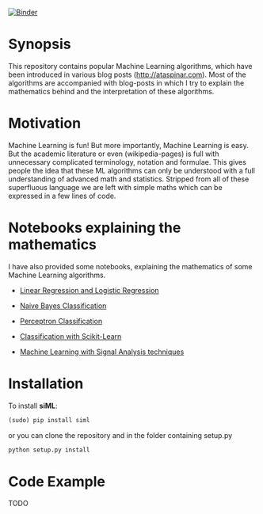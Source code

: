 [![Binder](https://mybinder.org/badge.svg)](https://mybinder.org/v2/gh/sdiether/siml/master)

# Synopsis

This repository contains popular Machine Learning algorithms, which have been introduced in various blog posts (http://ataspinar.com). Most of the algorithms are accompanied with blog-posts in which I try to explain the mathematics behind and the interpretation of these algorithms. 


# Motivation
Machine Learning is fun! But more importantly, Machine Learning is easy. 
But the academic literature or even (wikipedia-pages) is full with unnecessary complicated terminology, notation and formulae. This gives people the idea that these ML algorithms can only be understood with a full understanding of advanced math and statistics. Stripped from all of these superfluous language we are left with simple maths which can be expressed in a few lines of code. 

# Notebooks explaining the mathematics
I have also provided some notebooks, explaining the mathematics of some Machine Learning algorithms. 
+ [Linear Regression and Logistic Regression](https://github.com/taspinar/siml/blob/master/notebooks/Linear%20Regression%2C%20Logistic%20Regression.ipynb)
+ [Naive Bayes Classification](https://github.com/taspinar/siml/blob/master/notebooks/Naive_Bayes.ipynb)
+ [Perceptron Classification](https://github.com/taspinar/siml/blob/master/notebooks/Perceptron.ipynb)

+ [Classification with Scikit-Learn](https://github.com/taspinar/siml/blob/master/notebooks/scikit_classification.ipynb)
+ [Machine Learning with Signal Analysis techniques](https://github.com/taspinar/siml/blob/master/notebooks/Machine%20Learning%20with%20Signal%20Processing%20techniques.ipynb)

# Installation
To install **siML**:
```python
(sudo) pip install siml
```

or you can clone the repository and in the folder containing setup.py
```python
python setup.py install
```


# Code Example
TODO
